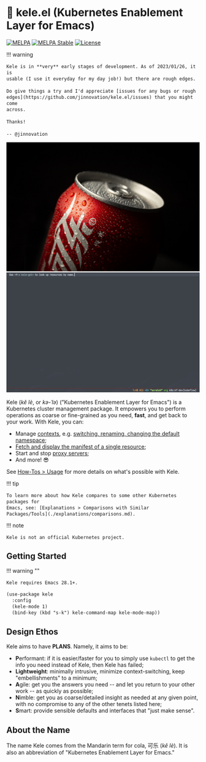 # 🥤 kele.el (Kubernetes Enablement Layer for Emacs)

[![MELPA](https://melpa.org/packages/kele-badge.svg)](https://melpa.org/#/kele)
[![MELPA Stable](https://stable.melpa.org/packages/kele-badge.svg)](https://stable.melpa.org/#/kele)
[![License](https://img.shields.io/github/license/jinnovation/kele.el)](https://github.com/jinnovation/kele.el/blob/main/LICENSE)

!!! warning

    Kele is in **very** early stages of development. As of 2023/01/26, it is
    usable (I use it everyday for my day job!) but there are rough edges.

    Do give things a try and I'd appreciate [issues for any bugs or rough
    edges](https://github.com/jinnovation/kele.el/issues) that you might come
    across.

    Thanks!

    -- @jinnovation

![](./img/kele.jpg)
![](./img/demo.gif)

Kele (*kě lè*, or *kə-ˈlə*) ("Kubernetes Enablement Layer for Emacs") is a
Kubernetes cluster management package. It empowers you to perform operations as
coarse or fine-grained as you need, **fast**, and get back to your work. With
Kele, you can:

- Manage [contexts], e.g. [switching, renaming, changing the default
  namespace](./how-tos/usage.md#contexts);
- [Fetch and display the manifest of a single
  resource](./how-tos/usage.md#displaying-a-single-resource);
- Start and stop [proxy servers](./how-tos/usage.md#managing-proxy-servers);
- And more! :sunglasses:

See [How-Tos > Usage](./how-tos/usage.md) for more details on what's possible
with Kele.

!!! tip

    To learn more about how Kele compares to some other Kubernetes packages for
    Emacs, see: [Explanations > Comparisons with Similar
    Packages/Tools](./explanations/comparisons.md).

!!! note

    Kele is not an official Kubernetes project.

## Getting Started

!!! warning ""

    Kele requires Emacs 28.1+.

```emacs-lisp
(use-package kele
  :config
  (kele-mode 1)
  (bind-key (kbd "s-k") kele-command-map kele-mode-map))
```

## Design Ethos

Kele aims to have **PLANS**. Namely, it aims to be:

- **P**erformant: if it is easier/faster for you to simply use `kubectl` to get
  the info you need instead of Kele, then Kele has failed;
- **Lightweight**: minimally intrusive, minimize context-switching, keep
  "embellishments" to a minimum;
- **A**gile: get you the answers you need -- and let you return to your other
  work -- as quickly as possible;
- **N**imble: get you as coarse/detailed insight as needed at any given point,
  with no compromise to any of the other tenets listed here;
- **S**mart: provide sensible defaults and interfaces that "just make sense".

## About the Name

The name Kele comes from the Mandarin term for cola, 可乐 (*kě lè*). It is
also an abbreviation of "Kubernetes Enablement Layer for Emacs."

[Embark]: https://github.com/oantolin/embark
[contexts]: https://kubernetes.io/docs/tasks/access-application-cluster/configure-access-multiple-clusters/
